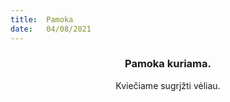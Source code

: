 ```yaml
---
title:  Pamoka
date:   04/08/2021
---
```


### <center>Pamoka kuriama.</center>
<center>Kviečiame sugrįžti vėliau.</center>